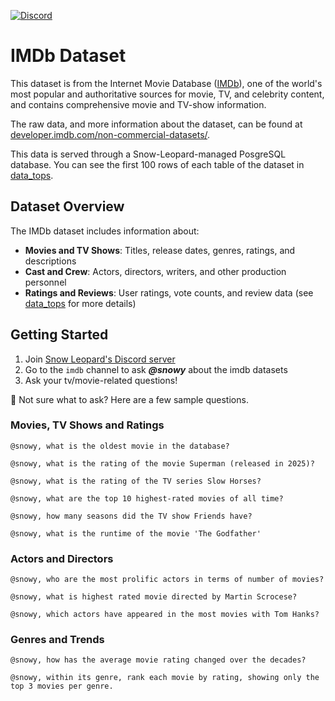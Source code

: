 [![Discord](https://img.shields.io/discord/1379929746875617413?logo=discord&logoColor=white)](https://discord.gg/WGAyr8NpEX)

# IMDb Dataset

This dataset is from the Internet Movie Database ([IMDb](https://www.imdb.com/)), one of the world's most popular and authoritative sources for movie, TV, and celebrity content, and contains comprehensive movie and TV-show information.

The raw data, and more information about the dataset, can be found at [developer.imdb.com/non-commercial-datasets/](https://developer.imdb.com/non-commercial-datasets/).

This data is served through a Snow-Leopard-managed PosgreSQL database. You can see the first 100 rows of each table of the dataset in [data_tops](https://github.com/SnowLeopard-AI/discord_datasets/tree/main/imdb/data_tops). 

## Dataset Overview

The IMDb dataset includes information about:
- **Movies and TV Shows**: Titles, release dates, genres, ratings, and descriptions
- **Cast and Crew**: Actors, directors, writers, and other production personnel
- **Ratings and Reviews**: User ratings, vote counts, and review data
(see [data_tops](https://github.com/SnowLeopard-AI/discord_datasets/tree/main/stack-overflow/data_tops) for more details)


## Getting Started

1. Join [Snow Leopard's Discord server](https://discord.gg/WGAyr8NpEX)
2. Go to the `imdb` channel to ask _**@snowy**_ about the imdb datasets
3. Ask your tv/movie-related questions!

🤔 Not sure what to ask? Here are a few sample questions.

### Movies, TV Shows and Ratings
```
@snowy, what is the oldest movie in the database?
```
```
@snowy, what is the rating of the movie Superman (released in 2025)?
```
```
@snowy, what is the rating of the TV series Slow Horses?
```
```
@snowy, what are the top 10 highest-rated movies of all time?
```
```
@snowy, how many seasons did the TV show Friends have?
```
```
@snowy, what is the runtime of the movie 'The Godfather'
```

### Actors and Directors
```
@snowy, who are the most prolific actors in terms of number of movies?
```
```
@snowy, what is highest rated movie directed by Martin Scrocese?
```
```
@snowy, which actors have appeared in the most movies with Tom Hanks?
```

### Genres and Trends
```
@snowy, how has the average movie rating changed over the decades?
```
```
@snowy, within its genre, rank each movie by rating, showing only the top 3 movies per genre.
```
